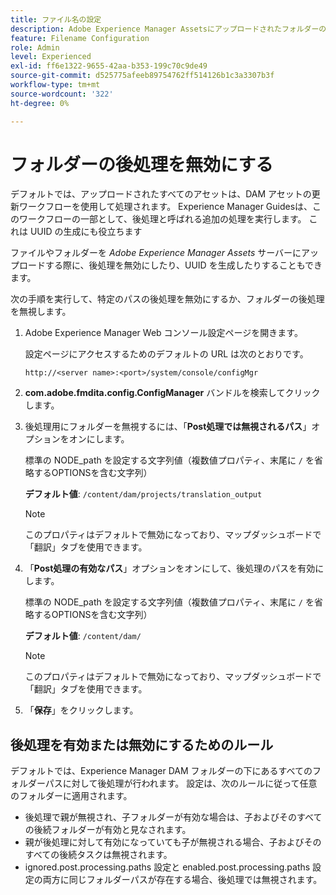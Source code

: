 ```yaml
---
title: ファイル名の設定
description: Adobe Experience Manager Assetsにアップロードされたフォルダーの後処理を無効にする方法を説明します
feature: Filename Configuration
role: Admin
level: Experienced
exl-id: ff6e1322-9655-42aa-b353-199c70c9de49
source-git-commit: d525775afeeb89754762ff514126b1c3a3307b3f
workflow-type: tm+mt
source-wordcount: '322'
ht-degree: 0%

---
```


# フォルダーの後処理を無効にする

デフォルトでは、アップロードされたすべてのアセットは、DAM アセットの更新ワークフローを使用して処理されます。 Experience Manager Guidesは、このワークフローの一部として、後処理と呼ばれる追加の処理を実行します。 これは UUID の生成にも役立ちます

ファイルやフォルダーを *Adobe Experience Manager Assets* サーバーにアップロードする際に、後処理を無効にしたり、UUID を生成したりすることもできます。


次の手順を実行して、特定のパスの後処理を無効にするか、フォルダーの後処理を無視します。


1. Adobe Experience Manager Web コンソール設定ページを開きます。

   設定ページにアクセスするためのデフォルトの URL は次のとおりです。

   ```http
   http://<server name>:<port>/system/console/configMgr
   ```

1. **com.adobe.fmdita.config.ConfigManager** バンドルを検索してクリックします。

1. 後処理用にフォルダーを無視するには、「**Post処理では無視されるパス**」オプションをオンにします。

   標準の NODE_path を設定する文字列値（複数値プロパティ、末尾に `/` を省略するOPTIONSを含む文字列）

   **デフォルト値**: `/content/dam/projects/translation_output`

   >[!NOTE]
   >
   > このプロパティはデフォルトで無効になっており、マップダッシュボードで「翻訳」タブを使用できます。

1. 「**Post処理の有効なパス**」オプションをオンにして、後処理のパスを有効にします。

   標準の NODE_path を設定する文字列値（複数値プロパティ、末尾に `/` を省略するOPTIONSを含む文字列）

   **デフォルト値**: `/content/dam/`

   >[!NOTE]
   >
   > このプロパティはデフォルトで無効になっており、マップダッシュボードで「翻訳」タブを使用できます。


1. 「**保存**」をクリックします。



## 後処理を有効または無効にするためのルール

デフォルトでは、Experience Manager DAM フォルダーの下にあるすべてのフォルダーパスに対して後処理が行われます。 設定は、次のルールに従って任意のフォルダーに適用されます。

* 後処理で親が無視され、子フォルダーが有効な場合は、子およびそのすべての後続フォルダーが有効と見なされます。
* 親が後処理に対して有効になっていても子が無視される場合、子およびそのすべての後続タスクは無視されます。
* ignored.post.processing.paths 設定と enabled.post.processing.paths 設定の両方に同じフォルダーパスが存在する場合、後処理では無視されます。
